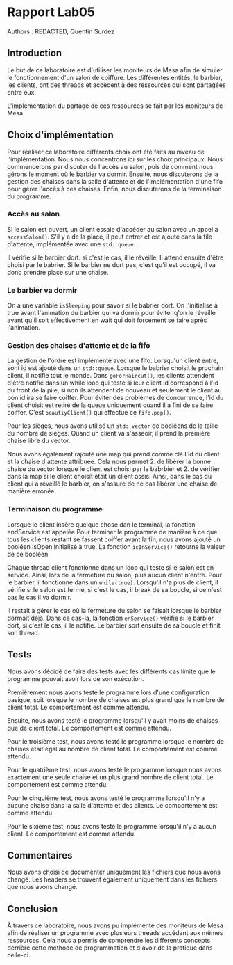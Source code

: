 # Rapport Lab05

Authors : REDACTED, Quentin Surdez

## Introduction

Le but de ce laboratoire est d'utiliser les moniteurs de Mesa afin de simuler le fonctionnement d'un salon de coiffure. Les différentes entités, le barbier, les clients, ont des threads et accèdent à des ressources qui sont partagées entre eux. 

L'implémentation du partage de ces ressources se fait par les moniteurs de Mesa.

## Choix d'implémentation

Pour réaliser ce laboratoire différents choix ont été faits au niveau de l'implémentation. Nous nous concentrons ici sur les choix principaux. Nous commencerons par discuter de l'accès au salon, puis de comment nous gérons le moment où le barbier va dormir. Ensuite, nous discuterons de la gestion des chaises dans la salle d'attente et de l'implémentation d'une fifo pour gérer l'accès à ces chaises. Enfin, nous discuterons de la terminaison du programme.

### Accès au salon
Si le salon est ouvert, un client essaie d'accéder au salon avec un appel à `accessSalon()`.
S'il y a de la place, il peut entrer et est ajouté dans la file d'attente, implémentée avec une `std::queue`.

Il vérifie si le barbier dort. si c'est le cas, il le réveille. Il attend ensuite d'être choisi par le babrier.
Si le barbier ne dort pas, c'est qu'il est occupé, il va donc prendre place sur une chaise.

### Le barbier va dormir
On a une variable `isSleeping` pour savoir si le babrier dort. On l'initialise à true avant l'animation du barbier qui va dormir pour éviter q'on le réveille avant qu'il soit effectivement en wait qui doit forcément se faire après l'animation. 

### Gestion des chaises d'attente et de la fifo
La gestion de l'ordre est implémenté avec une fifo. Lorsqu'un client entre, sont id est ajouté dans un `std::queue`. Lorsque le babrier choisit le prochain client, il notifie tout le monde.
Dans `goForHaircut()`, les clients attendent d'être notifié dans un while loop qui teste si leur client id correspond à l'id du front de la pile, si non ils attendent de nouveau et seulement le client au bon id ira se faire coiffer.
Pour éviter des problèmes de concurrence, l'id du client choisit est retiré de la queue uniquement quand il a fini de se faire coiffer. C'est `beautiyClient()` qui effectue ce `fifo.pop()`.

Pour les sièges, nous avons utilisé un `std::vector` de booléens de la taille du nombre de sièges. Quand un client va s'asseoir, il prend la première chaise libre du vector.

Nous avons également rajouté une map qui prend comme clé l'id du client et la chaise d'attente attribuée. Cela nous permet 2. de libérer la bonne chaise du vector lorsque le client est choisi par le babrbier et 2. de vérifier dans la map si le client choisit était un client assis. Ainsi, dans le cas du client qui a réveillé le barbier, on s'assure de ne pas libérer une chaise de manière erronée.

### Terminaison du programme
Lorsque le client insère quelque chose dan le terminal, la fonction endService est appelée
Pour terminer le programme de manière à ce que tous les clients restant se fassent coiffer avant la fin, nous avons ajouté un booléen isOpen initialisé à true. La fonction `isInService()` retourne la valeur de ce booléen.

Chaque thread client fonctionne dans un loop qui teste si le salon est en service. Ainsi, lors de la fermeture du salon, plus aucun client n'entre.
Pour le barbier, il fonctionne dans un `while(true)`. Lorsqu'il n'a plus de client, il vérifie si le salon est fermé, si c'est le cas, il break de sa boucle, si ce n'est pas le cas il va dormir.

Il restait à gérer le cas où la fermeture du salon se faisait lorsque le barbier dormait déjà. Dans ce cas-là, la fonction `enService()` vérifie si le barbier dort, si c'est le cas, il le notifie. Le barbier sort ensuite de sa boucle et finit son thread.

## Tests

Nous avons décidé de faire des tests avec les différents cas limite que le programme pouvait avoir lors de son exécution. 

Premièrement nous avons testé le programme lors d'une configuration basique, soit lorsque le nombre de chaises est plus grand que le nombre de client total. Le comportement est comme attendu. 

Ensuite, nous avons testé le programme lorsqu'il y avait moins de chaises que de client total. Le comportement est comme attendu.

Pour le troisième test, nous avons testé le programme lorsque le nombre de chaises était égal au nombre de client total. Le comportement est comme attendu. 

Pour le quatrième test, nous avons testé le programme lorsque nous avons exactement une seule chaise et un plus grand nombre de client total. Le comportement est comme attendu. 

Pour le cinquième test, nous avons testé le programme lorsqu'il n'y a aucune chaise dans la salle d'attente et des clients. Le comportement est comme attendu.

Pour le sixième test, nous avons testé le programme lorsqu'il n'y a aucun client. Le comportement est comme attendu. 

## Commentaires

Nous avons choisi de documenter uniquement les fichiers que nous avons changé. Les headers se trouvent également uniquement dans les fichiers que nous avons changé. 

## Conclusion

À travers ce laboratoire, nous avons pu implémenté des moniteurs de Mesa afin de réaliser un programme avec plusieurs threads accédant aux mêmes ressources. Cela nous a permis de comprendre les différents concepts derrière cette méthode de programmation et d'avoir de la pratique dans celle-ci.


























